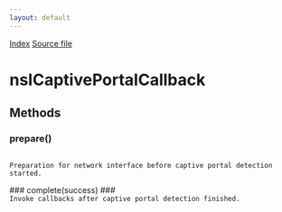 ```yaml
---
layout: default
---
```

<div id='links'><a href="../index.html">Index</a>
<a href="http://dxr.mozilla.org/mozilla-central/source/toolkit/components/captivedetect/nsICaptivePortalDetector.idl">Source file</a>
</div>

# nsICaptivePortalCallback #

## Methods ##

### prepare() ###
<code>  
Preparation for network interface before captive portal detection started.  
  
</code>
### complete(success) ###
<code>  
Invoke callbacks after captive portal detection finished.  
  
</code>
